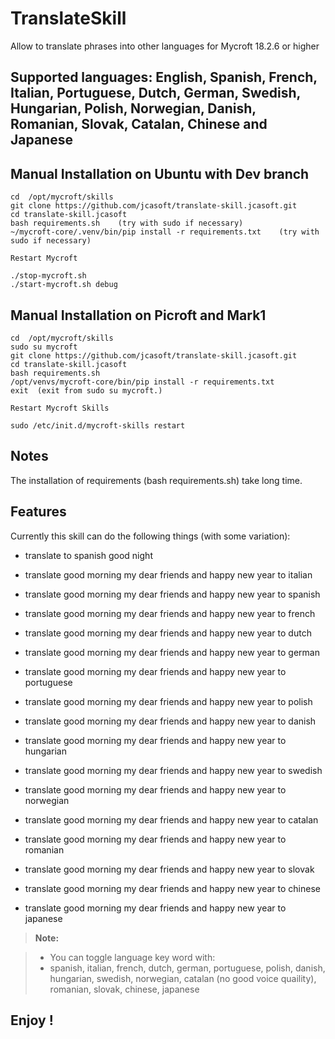 **TranslateSkill**
===================

Allow to translate phrases into other languages for Mycroft 18.2.6 or higher

Supported languages:
English, Spanish, French, Italian, Portuguese, Dutch, German, Swedish, Hungarian, Polish, Norwegian, Danish, Romanian, Slovak, Catalan, Chinese and Japanese
----------


Manual Installation on Ubuntu with Dev branch
---------------------------------------------

    cd  /opt/mycroft/skills
    git clone https://github.com/jcasoft/translate-skill.jcasoft.git
    cd translate-skill.jcasoft
    bash requirements.sh    (try with sudo if necessary)
    ~/mycroft-core/.venv/bin/pip install -r requirements.txt    (try with sudo if necessary)

    Restart Mycroft

    ./stop-mycroft.sh
    ./start-mycroft.sh debug




Manual Installation on Picroft and Mark1
----------------------------------------

    cd  /opt/mycroft/skills
    sudo su mycroft
    git clone https://github.com/jcasoft/translate-skill.jcasoft.git
    cd translate-skill.jcasoft
    bash requirements.sh
    /opt/venvs/mycroft-core/bin/pip install -r requirements.txt
    exit  (exit from sudo su mycroft.)

    Restart Mycroft Skills

    sudo /etc/init.d/mycroft-skills restart



Notes
--------------------

The installation of requirements (bash requirements.sh) take long time.


Features
--------------------

Currently this skill can do the following things (with some variation):

- translate to spanish good night

- translate good morning my dear friends and happy new year to italian
- translate good morning my dear friends and happy new year to spanish
- translate good morning my dear friends and happy new year to french
- translate good morning my dear friends and happy new year to dutch
- translate good morning my dear friends and happy new year to german
- translate good morning my dear friends and happy new year to portuguese
- translate good morning my dear friends and happy new year to polish
- translate good morning my dear friends and happy new year to danish
- translate good morning my dear friends and happy new year to hungarian
- translate good morning my dear friends and happy new year to swedish
- translate good morning my dear friends and happy new year to norwegian
- translate good morning my dear friends and happy new year to catalan
- translate good morning my dear friends and happy new year to romanian
- translate good morning my dear friends and happy new year to slovak
- translate good morning my dear friends and happy new year to chinese
- translate good morning my dear friends and happy new year to japanese

> **Note:**

> - You can toggle language key word with:
> - spanish, italian, french, dutch, german, portuguese, polish, danish, hungarian, swedish, norwegian, catalan (no good voice quaility), romanian, slovak, chinese, japanese



**Enjoy !**
--------
